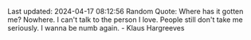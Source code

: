 Last updated: 2024-04-17 08:12:56
Random Quote: Where has it gotten me? Nowhere. I can't talk to the person I love. People still don't take me seriously. I wanna be numb again. - Klaus Hargreeves